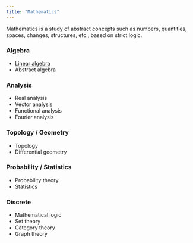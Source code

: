 ```yaml
---
title: "Mathematics"
---
```


Mathematics is a study of abstract concepts such as numbers, quantities, spaces, changes, structures, etc., based on strict logic.

### Algebra
- [Linear algebra](notes/Linear%20algebra.md)
- Abstract algebra
### Analysis
- Real analysis
- Vector analysis
- Functional analysis
- Fourier analysis
### Topology / Geometry
- Topology
- Differential geometry
### Probability / Statistics
- Probability theory
- Statistics
### Discrete
- Mathematical logic
- Set theory
- Category theory
- Graph theory